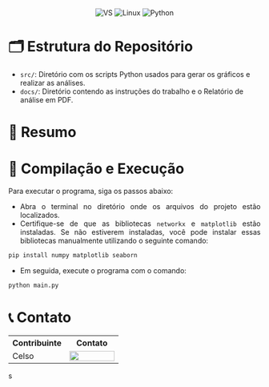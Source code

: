 <div align="center" style="display: inline_block">
  <img align="center" alt="VS" src="https://img.shields.io/badge/Visual_Studio_Code-0078D4?style=for-the-badge&logo=visual%20studio%20code&logoColor=white" />
  <img align="center" alt="Linux" src="https://img.shields.io/badge/Linux-FCC624?style=for-the-badge&logo=linux&logoColor=black" />
  <img align="center" alt="Python" src="https://img.shields.io/badge/Python-3776AB?style=for-the-badge&logo=python&logoColor=white" />
</div>

# 🗂️​ Estrutura do Repositório

- `src/`: Diretório com os scripts Python usados para gerar os gráficos e realizar as análises.
- `docs/`: Diretório contendo as instruções do trabalho e o Relatório de análise em PDF.
<!-- - `imgs/`: Diretório com as imagens utilizadas na documentação. -->

# 📝 Resumo

<div align="justify">
<!-- Este repositório apresenta o desenvolvimento e a análise de diversas operações e composições fuzzy aplicadas ao estudo de relações fuzzy. As implementações exploradas incluem as operações fuzzy (<code>Complemento</code>, <code>União</code>, <code>Interseção</code>, <code>T-Normas</code>, <code>S-Normas</code>) e das composições (<code>Max-Min</code>, <code>Min-Max</code> e <code>Max-Prod</code>). Esses métodos são avaliados com base em seu impacto nas relações fuzzy entre variáveis do universo em análise, permitindo uma análise detalhada das interações entre conjuntos fuzzy. O cenário de aplicação envolve conjuntos de altura e idade, com o objetivo de investigar a eficácia de diferentes composições e operações fuzzy. Os resultados destacam as variações que cada método proporciona na representação das relações fuzzy, possibilitando uma análise comparativa das abordagens em termos de flexibilidade e precisão. -->
</div>

# 🔄 Compilação e Execução 

<div align="justify">
Para executar o programa, siga os passos abaixo:

- Abra o terminal no diretório onde os arquivos do projeto estão localizados.
- Certifique-se de que as bibliotecas `networkx` e `matplotlib` estão instaladas. Se não estiverem instaladas, você pode instalar essas bibliotecas manualmente utilizando o seguinte comando:

```bash
pip install numpy matplotlib seaborn
```

- Em seguida, execute o programa com o comando:

```bash
python main.py
```

</div>

# 📞 Contato

<table align="center">
  <tr>
    <th>Contribuinte</th>
    <th>Contato</th>
  </tr>
  <tr>
    <td>Celso</td>
    <td><a href="https://t.me/celso_vsf"><img align="center" height="20px" width="90px" src="https://img.shields.io/badge/Telegram-2CA5E0?style=for-the-badge&logo=telegram&logoColor=white"/> </td>
  </tr>
</table>

<!-- Inteligência Computacional

Atividade - Sistema Fuzzy Funcional

Implementar um sistema fuzzy de Takagi-Sugeno de ordem zero ou primeira ordem para aproximar a seguinte função não linear: f(x) = e^(−x/5) · sin(3x) + 0.5 · sin(x). A aproximação deve estar no intervalo x ∈[0, 10]. O sistema deve aproximar essa função com o menor erro possível dentro do intervalo especificado.

Etapas:

1. Ideia Geral
  • Gere um conjunto de dados com valores de x no intervalo de [0, 10] e calcule os valores correspondentes de f(x) para esses pontos. Atenção para gerar um número suficiente de pontos.
  • Defina a estrutura do sistema fuzzy de Takagi-Sugeno (ordem zero ou primeira ordem).
  • Escolha as variáveis linguísticas e defina funções de pertinência que cubram o intervalo de x.
  • Teste diferentes combinações de operadores fuzzy e funções de pertinência. Lembrem-se, inicialmente fazer usando o padrão (benckmark) e depois fazer as variações.
  • Avalie o desempenho do modelo comparando os valores aproximados pelo sistema com os valores reais de f(x) no intervalo de [0, 10]. Use o MSE (Mean Square Error) ou RMSE (Root Mean Square Error) para a comparação. Otimizar a solução tendo em vista reduzir o erro de aproximação.
  • Se necessário, pode usar o RLS (Recursive Least Square) ou Gradiente Descendente para encontrar os valores dos parâmetros do consequente.
  • O sistema deve ser desenvolvido em linha de código e pode ser implementado em Python. Não devem ser utilizadas ToolBoxs, Bibliotecas, etc. Porém, para implementar o RLS, Gradiente e Visualização Gráfica podem ser utilizadas estruturas de código prontas e bibliotecas.

2. Apresente um relatório contendo (Saída no terminal):
  • Descrição detalhada do sistema fuzzy desenvolvido, incluindo variáveis linguísticas, funções de pertinência, operadores fuzzy e funções de pertinência utilizadas.
  • Gráficos comparando a curva da função f(x) com a curva aproximada pelo seu modelo fuzzy.
  • Gráficos ilustrando o erro.
  • A métrica de erro final obtida e uma análise sobre as combinações testadas, destacando as configurações que trouxeram melhores resultados.

3. Critérios de Avaliação
  • Configuração correta e detalhada do sistema fuzzy de Takagi-Sugeno.
  • Qualidade e precisão da aproximação da função alvo f(x).
  • Variedade e análise das combinações testadas (operadores, funções de ativação, etc.).
  • Clareza na apresentação do relatório e dos resultados obtidos.

4. Dicas
  • Explore diferentes tipos de funções de pertinência e operadores fuzzy. Testar várias combinações pode revelar configurações que melhor se adaptam ao comportamento complexo da função.
  • Analise o impacto das mudanc ̧as nos operadores e nas funções de ativação para otimizar a modelagem.
  • As etapas listadas são somente um direcionamento do que deve ser feito. -->s
